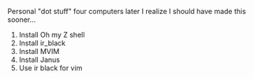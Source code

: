 Personal "dot stuff" four computers later I realize I should have made this sooner...

1. Install Oh my Z shell
2. Install ir_black
3. Install MVIM
4. Install Janus
5. Use ir black for vim

